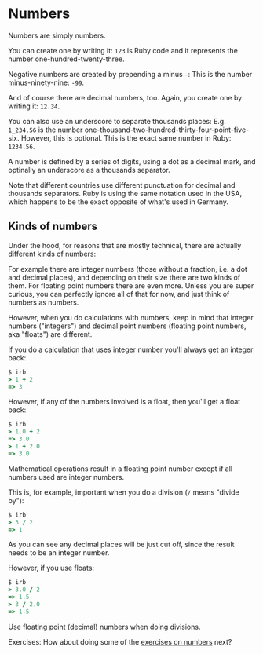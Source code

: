# Numbers

Numbers are simply numbers.

You can create one by writing it: `123` is Ruby code and it represents the
number one-hundred-twenty-three.

Negative numbers are created by prepending a minus `-`: This is the number
minus-ninety-nine: `-99`.

And of course there are decimal numbers, too. Again, you create one by writing
it: `12.34`.

You can also use an underscore to separate thousands places: E.g. `1_234.56` is the
number one-thousand-two-hundred-thirty-four-point-five-six.  However, this is
optional. This is the exact same number in Ruby: `1234.56`.

<p class="hint">
A number is defined by a series of digits, using a dot as a decimal mark, and
optinally an underscore as a thousands separator.
</p>

Note that different countries use different punctuation for decimal and
thousands separators. Ruby is using the same notation used in the USA, which
happens to be the exact opposite of what's used in Germany.

## Kinds of numbers

Under the hood, for reasons that are mostly technical, there are actually
different kinds of numbers:

For example there are integer numbers (those without a fraction, i.e. a dot and
decimal places), and depending on their size there are two kinds of them. For
floating point numbers there are even more. Unless you are super curious, you
can perfectly ignore all of that for now, and just think of numbers as numbers.

However, when you do calculations with numbers, keep in mind that integer
numbers ("integers") and decimal point numbers (floating point numbers, aka
"floats") are different.

If you do a calculation that uses integer number you'll always
get an integer back:

```ruby
$ irb
> 1 + 2
=> 3
```

However, if any of the numbers involved is a float, then you'll get a float back:

```ruby
$ irb
> 1.0 + 2
=> 3.0
> 1 + 2.0
=> 3.0
```

<p class="hint">
Mathematical operations result in a floating point number except if all numbers used are integer numbers.
</p>

This is, for example, important when you do a division (`/` means "divide by"):

```ruby
$ irb
> 3 / 2
=> 1
```

As you can see any decimal places will be just cut off, since the result needs
to be an integer number.

However, if you use floats:

```ruby
$ irb
> 3.0 / 2
=> 1.5
> 3 / 2.0
=> 1.5
```

<p class="hint">
Use floating point (decimal) numbers when doing divisions.
</p>

Exercises: How about doing some of the [exercises on numbers](/exercises/numbers.html)
next?
